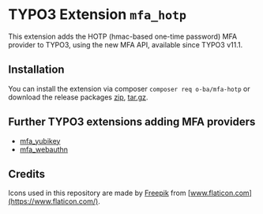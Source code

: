 # TYPO3 Extension ``mfa_hotp``

This extension adds the HOTP (hmac-based one-time password) MFA provider to
TYPO3, using the new MFA API, available since TYPO3 v11.1.

## Installation

You can install the extension via composer ``composer req o-ba/mfa-hotp`` or
download the release packages
[zip](https://github.com/o-ba/hotp/archive/0.0.2.zip),
[tar.gz](https://github.com/o-ba/hotp/archive/0.0.2.tar.gz).

## Further TYPO3 extensions adding MFA providers

* [mfa_yubikey](https://github.com/derhansen/mfa_yubikey)
* [mfa_webauthn](https://github.com/bnf/mfa_webauthn)

## Credits

Icons used in this repository are made by
[Freepik](https://www.flaticon.com/authors/freepik) from
[www.flaticon.com](https://www.flaticon.com/).
